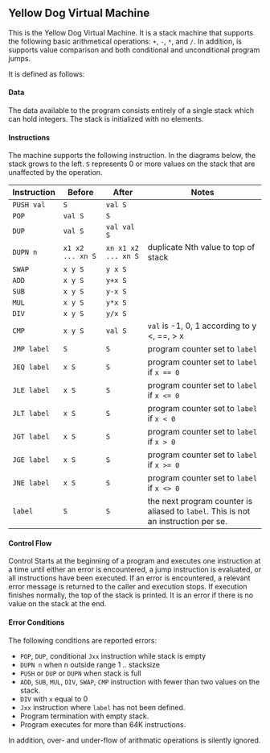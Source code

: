 ## Yellow Dog Virtual Machine

This is the Yellow Dog Virtual Machine.  It is a stack machine that supports the following basic 
arithmetical operations: `+`, `-`, `*`, and `/`.  In addition, is supports value comparison and both
conditional and unconditional program jumps.

It is defined as follows:

#### Data

The data available to the program consists entirely of a single stack which
can hold integers.  The stack is initialized with no elements.

#### Instructions

The machine supports the following instruction.  In the diagrams below, the
stack grows to the left.  `S` represents 0 or more values on the stack that
are unaffected by the operation.

| Instruction | Before | After | Notes |
| ----------- | ------ | ----- | ----- |
| `PUSH val` | `S` | `val S` | |
| `POP`  | `val S` | `S` | |
| `DUP`  | `val S` | `val val S` | |
| `DUPN n`  | `x1 x2 ... xn S` | `xn x1 x2 ... xn S` | duplicate Nth value to top of stack |
| `SWAP` | `x y S` | `y x S` | |
| `ADD` | `x y S` | `y+x S` | |
| `SUB` | `x y S` | `y-x S` | |
| `MUL` | `x y S` | `y*x S` | |
| `DIV` | `x y S` | `y/x S` | |
| `CMP` | `x y S` | `val S` | `val` is -1, 0, 1 according to y <, ==, > x |
| `JMP label` | `S` | `S` | program counter set to `label` | 
| `JEQ label` | `x S` | `S` | program counter set to `label` if `x == 0` | 
| `JLE label` | `x S` | `S` | program counter set to `label` if `x <= 0` | 
| `JLT label` | `x S` | `S` | program counter set to `label` if `x < 0` | 
| `JGT label` | `x S` | `S` | program counter set to `label` if `x > 0` | 
| `JGE label` | `x S` | `S` | program counter set to `label` if `x >= 0` | 
| `JNE label` | `x S` | `S` | program counter set to `label` if `x <> 0` | 
| `label` | `S` | `S` | the next program counter is aliased to `label`.  This is not an instruction per se. |

#### Control Flow

Control Starts at the beginning of a program and executes one instruction at a time until either an error is
encountered, a jump instruction is evaluated, or all instructions have been executed.  If an error is
encountered, a relevant error message is returned to the caller and execution stops.  If execution finishes
normally, the top of the stack is printed.  It is an error if there is no value on the stack at the end.

#### Error Conditions

The following conditions are reported errors:

- `POP`, `DUP`, conditional `Jxx` instruction while stack is empty
- `DUPN n` when n outside range 1 .. stacksize
- `PUSH` or `DUP` or `DUPN` when stack is full
- `ADD`, `SUB`, `MUL`, `DIV`, `SWAP`, `CMP` instruction with fewer than two values on the stack.
- `DIV` with `x` equal to 0
- `Jxx` instruction where `label` has not been defined.
- Program termination with empty stack.
- Program executes for more than 64K instructions.

In addition, over- and under-flow of arithmatic operations is silently ignored.

